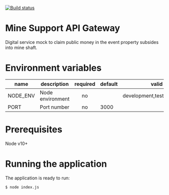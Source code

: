 [![Build status](https://defradev.visualstudio.com/DEFRA_FutureFarming/_apis/build/status/defra-ff-mine-support-api-gateway-spike)](https://defradev.visualstudio.com/DEFRA_FutureFarming/_build/latest?definitionId=0)

# Mine Support API Gateway
Digital service mock to claim public money in the event property subsides into mine shaft.

# Environment variables

| name     | description      | required | default |            valid            | notes |
|----------|------------------|:--------:|---------|:---------------------------:|-------|
| NODE_ENV | Node environment |    no    |         | development,test,production |       |
| PORT     | Port number      |    no    | 3000    |                             |       |

# Prerequisites

Node v10+

# Running the application

The application is ready to run:

`$ node index.js`

